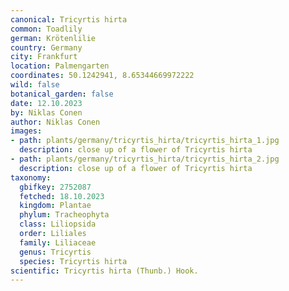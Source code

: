 ```yaml
---
canonical: Tricyrtis hirta
common: Toadlily
german: Krötenlilie
country: Germany
city: Frankfurt
location: Palmengarten
coordinates: 50.1242941, 8.65344669972222
wild: false
botanical_garden: false
date: 12.10.2023
by: Niklas Conen
author: Niklas Conen
images:
- path: plants/germany/tricyrtis_hirta/tricyrtis_hirta_1.jpg
  description: close up of a flower of Tricyrtis hirta
- path: plants/germany/tricyrtis_hirta/tricyrtis_hirta_2.jpg
  description: close up of a flower of Tricyrtis hirta
taxonomy:
  gbifkey: 2752087
  fetched: 18.10.2023
  kingdom: Plantae
  phylum: Tracheophyta
  class: Liliopsida
  order: Liliales
  family: Liliaceae
  genus: Tricyrtis
  species: Tricyrtis hirta
scientific: Tricyrtis hirta (Thunb.) Hook.
---
```

